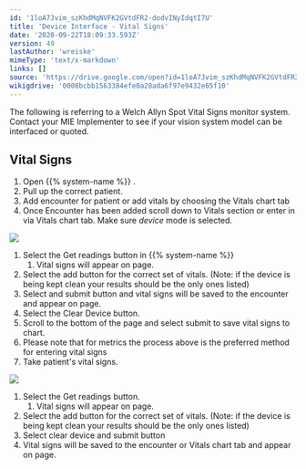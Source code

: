 ```yaml
---
id: '1loA7Jvim_szKhdMqNVFK2GVtdFR2-dodvINyIdqtI7U'
title: 'Device Interface - Vital Signs'
date: '2020-09-22T18:09:33.593Z'
version: 49
lastAuthor: 'wreiske'
mimeType: 'text/x-markdown'
links: []
source: 'https://drive.google.com/open?id=1loA7Jvim_szKhdMqNVFK2GVtdFR2-dodvINyIdqtI7U'
wikigdrive: '0008bcbb1563384efe0a28ada6f97e9432e65f10'
---
```

The following is referring to a Welch Allyn Spot Vital Signs monitor system. Contact your MIE Implementer to see if your vision system model can be interfaced or quoted.

## Vital Signs

1. Open {{% system-name %}} .
2. Pull up the correct patient.
3. Add encounter for patient or add vitals by choosing the Vitals chart tab
4. Once Encounter has been added scroll down to Vitals section or enter in via Vitals chart tab. Make sure <em>device</em> mode is selected.

![](../device-interface-vital-signs.assets/6df787e03e853bc8427d84a6e7c5ee43.png)

1. Select the Get readings button in {{% system-name %}}
    1. Vital signs will appear on page.
2. Select the add button for the correct set of vitals. (Note: if the device is being kept clean your results should be the only ones listed)
3. Select and submit button and vital signs will be saved to the encounter and appear on page.
4. Select the Clear Device button.
5. Scroll to the bottom of the page and select submit to save vital signs to chart.
6. Please note that for metrics the process above is the preferred method for entering vital signs
7. Take patient's vital signs.

![](../device-interface-vital-signs.assets/f6584808957858c2fc350ab898e32c1e.png)

1. Select the Get readings button.
    1. Vital signs will appear on page.
2. Select the add button for the correct set of vitals. (Note: if the device is being kept clean your results should be the only ones listed)
3. Select clear device and submit button
4. Vital signs will be saved to the encounter or Vitals chart tab and appear on page.
